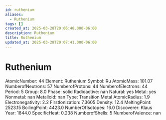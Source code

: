 ```yaml
---
id: ruthenium
aliases:
  - Ruthenium
tags: []
created_at: 2025-03-28T20:06:48.000-06:00
description: Ruthenium
title: Ruthenium
updated_at: 2025-03-28T20:07:41.000-06:00
---
```


# Ruthenium
AtomicNumber: 44
Element: Ruthenium
Symbol: Ru
AtomicMass: 101.07
NumberofNeutrons: 57
NumberofProtons: 44
NumberofElectrons: 44
Period: 5
Group: 8.0
Phase: solid
Radioactive: nan
Natural: yes
Metal: yes
Nonmetal: nan
Metalloid: nan
Type: Transition Metal
AtomicRadius: 1.9
Electronegativity: 2.2
FirstIonization: 7.3605
Density: 12.4
MeltingPoint: 2523.15
BoilingPoint: 4423.0
NumberOfIsotopes: 16.0
Discoverer: Klaus
Year: 1844.0
SpecificHeat: 0.238
NumberofShells: 5
NumberofValence: nan
